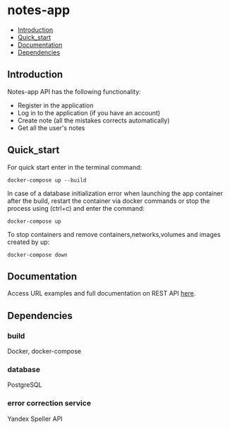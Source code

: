 # notes-app

* [Introduction](#introduction)
* [Quick_start](#quick_start)
* [Documentation](#documentation)
* [Dependencies](#dependencies)

## Introduction 

Notes-app API has the following functionality: 
- Register in the application
- Log in to the application (if you have an account)
- Create note (all the mistakes corrects automatically)
- Get all the user's notes 

## Quick_start
For quick start enter in the terminal command:
```
docker-compose up --build
```
In case of a database initialization error when launching the app container after the build, restart the container via docker commands or stop the process using (ctrl+c) and enter the command:
```
docker-compose up
```
To stop containers and remove containers,networks,volumes and images created by up: 
```
docker-compose down
```


## Documentation

Access URL examples and full documentation on REST API [here](documentation.md).

## Dependencies

### build
Docker, docker-compose

### database

PostgreSQL

### error correction service

Yandex Speller API
